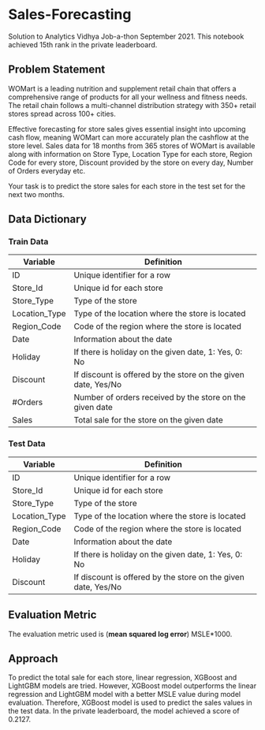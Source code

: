 # Sales-Forecasting
Solution to Analytics Vidhya Job-a-thon September 2021. This notebook achieved 15th rank in the private leaderboard.

## Problem Statement
WOMart is a leading nutrition and supplement retail chain that offers a comprehensive range of products for all your wellness and fitness needs. The retail chain follows a multi-channel distribution strategy with 350+ retail stores spread across 100+ cities.

Effective forecasting for store sales gives essential insight into upcoming cash flow, meaning WOMart can more accurately plan the cashflow at the store level. Sales data for 18 months from 365 stores of WOMart is available along with information on Store Type, Location Type for each store, Region Code for every store, Discount provided by the store on every day, Number of Orders everyday etc.

Your task is to predict the store sales for each store in the test set for the next two months.

## Data Dictionary

### Train Data
Variable | Definition
--- | ---
ID | Unique identifier for a row
Store_Id | Unique id for each store
Store_Type | Type of the store  
Location_Type | Type of the location where the store is located
Region_Code | Code of the region where the store is located
Date | Information about the date
Holiday | If there is holiday on the given date, 1: Yes, 0: No
Discount | If discount is offered by the store on the given date, Yes/No
#Orders | Number of orders received by the store on the given date
Sales| Total sale for the store on the given date

### Test Data
Variable | Definition
--- | ---
ID | Unique identifier for a row
Store_Id | Unique id for each store
Store_Type | Type of the store  
Location_Type | Type of the location where the store is located
Region_Code | Code of the region where the store is located
Date | Information about the date
Holiday | If there is holiday on the given date, 1: Yes, 0: No
Discount | If discount is offered by the store on the given date, Yes/No

## Evaluation Metric
The evaluation metric used is (**mean squared log error**) MSLE*1000. 

## Approach
To predict the total sale for each store, linear regression, XGBoost and LightGBM models are tried. However, XGBoost model outperforms the linear regression and LightGBM model with a better MSLE value during model evaluation. Therefore, XGBoost model is used to predict the sales values in the test data. In the private leaderboard, the model achieved a score of 0.2127.
